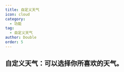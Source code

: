 ```yaml
---
title: 自定义天气
icon: cloud
category:
  - 功能
tag:
  - 自定义天气
author: Double
order: 5
---
```


## 自定义天气：可以选择你所喜欢的天气。
